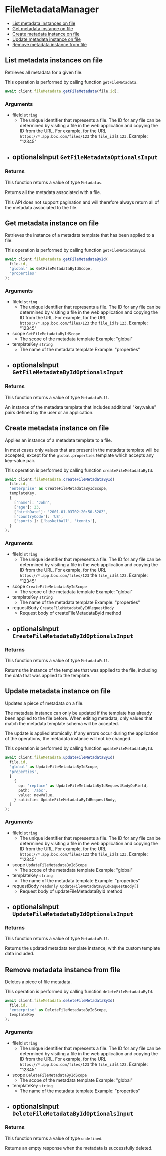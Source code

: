 # FileMetadataManager

- [List metadata instances on file](#list-metadata-instances-on-file)
- [Get metadata instance on file](#get-metadata-instance-on-file)
- [Create metadata instance on file](#create-metadata-instance-on-file)
- [Update metadata instance on file](#update-metadata-instance-on-file)
- [Remove metadata instance from file](#remove-metadata-instance-from-file)

## List metadata instances on file

Retrieves all metadata for a given file.

This operation is performed by calling function `getFileMetadata`.

```ts
await client.fileMetadata.getFileMetadata(file.id);
```

### Arguments

- fileId `string`
  - The unique identifier that represents a file. The ID for any file can be determined by visiting a file in the web application and copying the ID from the URL. For example, for the URL `https://*.app.box.com/files/123` the `file_id` is `123`. Example: "12345"
- optionalsInput `GetFileMetadataOptionalsInput`
  -

### Returns

This function returns a value of type `Metadatas`.

Returns all the metadata associated with a file.

This API does not support pagination and will therefore always return
all of the metadata associated to the file.

## Get metadata instance on file

Retrieves the instance of a metadata template that has been applied to a
file.

This operation is performed by calling function `getFileMetadataById`.

```ts
await client.fileMetadata.getFileMetadataById(
  file.id,
  'global' as GetFileMetadataByIdScope,
  'properties'
);
```

### Arguments

- fileId `string`
  - The unique identifier that represents a file. The ID for any file can be determined by visiting a file in the web application and copying the ID from the URL. For example, for the URL `https://*.app.box.com/files/123` the `file_id` is `123`. Example: "12345"
- scope `GetFileMetadataByIdScope`
  - The scope of the metadata template Example: "global"
- templateKey `string`
  - The name of the metadata template Example: "properties"
- optionalsInput `GetFileMetadataByIdOptionalsInput`
  -

### Returns

This function returns a value of type `MetadataFull`.

An instance of the metadata template that includes
additional "key:value" pairs defined by the user or
an application.

## Create metadata instance on file

Applies an instance of a metadata template to a file.

In most cases only values that are present in the metadata template
will be accepted, except for the `global.properties` template which accepts
any key-value pair.

This operation is performed by calling function `createFileMetadataById`.

```ts
await client.fileMetadata.createFileMetadataById(
  file.id,
  'enterprise' as CreateFileMetadataByIdScope,
  templateKey,
  {
    ['name']: 'John',
    ['age']: 23,
    ['birthDate']: '2001-01-03T02:20:50.520Z',
    ['countryCode']: 'US',
    ['sports']: ['basketball', 'tennis'],
  }
);
```

### Arguments

- fileId `string`
  - The unique identifier that represents a file. The ID for any file can be determined by visiting a file in the web application and copying the ID from the URL. For example, for the URL `https://*.app.box.com/files/123` the `file_id` is `123`. Example: "12345"
- scope `CreateFileMetadataByIdScope`
  - The scope of the metadata template Example: "global"
- templateKey `string`
  - The name of the metadata template Example: "properties"
- requestBody `CreateFileMetadataByIdRequestBody`
  - Request body of createFileMetadataById method
- optionalsInput `CreateFileMetadataByIdOptionalsInput`
  -

### Returns

This function returns a value of type `MetadataFull`.

Returns the instance of the template that was applied to the file,
including the data that was applied to the template.

## Update metadata instance on file

Updates a piece of metadata on a file.

The metadata instance can only be updated if the template has already been
applied to the file before. When editing metadata, only values that match
the metadata template schema will be accepted.

The update is applied atomically. If any errors occur during the
application of the operations, the metadata instance will not be changed.

This operation is performed by calling function `updateFileMetadataById`.

```ts
await client.fileMetadata.updateFileMetadataById(
  file.id,
  'global' as UpdateFileMetadataByIdScope,
  'properties',
  [
    {
      op: 'replace' as UpdateFileMetadataByIdRequestBodyOpField,
      path: '/abc',
      value: newValue,
    } satisfies UpdateFileMetadataByIdRequestBody,
  ]
);
```

### Arguments

- fileId `string`
  - The unique identifier that represents a file. The ID for any file can be determined by visiting a file in the web application and copying the ID from the URL. For example, for the URL `https://*.app.box.com/files/123` the `file_id` is `123`. Example: "12345"
- scope `UpdateFileMetadataByIdScope`
  - The scope of the metadata template Example: "global"
- templateKey `string`
  - The name of the metadata template Example: "properties"
- requestBody `readonly UpdateFileMetadataByIdRequestBody[]`
  - Request body of updateFileMetadataById method
- optionalsInput `UpdateFileMetadataByIdOptionalsInput`
  -

### Returns

This function returns a value of type `MetadataFull`.

Returns the updated metadata template instance, with the
custom template data included.

## Remove metadata instance from file

Deletes a piece of file metadata.

This operation is performed by calling function `deleteFileMetadataById`.

```ts
await client.fileMetadata.deleteFileMetadataById(
  file.id,
  'enterprise' as DeleteFileMetadataByIdScope,
  templateKey
);
```

### Arguments

- fileId `string`
  - The unique identifier that represents a file. The ID for any file can be determined by visiting a file in the web application and copying the ID from the URL. For example, for the URL `https://*.app.box.com/files/123` the `file_id` is `123`. Example: "12345"
- scope `DeleteFileMetadataByIdScope`
  - The scope of the metadata template Example: "global"
- templateKey `string`
  - The name of the metadata template Example: "properties"
- optionalsInput `DeleteFileMetadataByIdOptionalsInput`
  -

### Returns

This function returns a value of type `undefined`.

Returns an empty response when the metadata is
successfully deleted.
